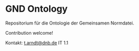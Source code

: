 # GND Ontology

Repositorium für die Ontologie der Gemeinsamen Normdatei.

Contribution welcome!

Kontakt: t.arndt@dnb.de IT 1.1